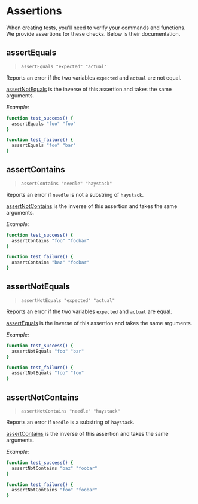 # Assertions

When creating tests, you'll need to verify your commands and functions. We provide assertions for these checks.
Below is their documentation.

## assertEquals
> `assertEquals "expected" "actual"`

Reports an error if the two variables `expected` and `actual` are not equal.

[assertNotEquals](#assertnotequals) is the inverse of this assertion and takes the same arguments.

*Example:*
```bash
function test_success() {
  assertEquals "foo" "foo"
}

function test_failure() {
  assertEquals "foo" "bar"
}
```

## assertContains
> `assertContains "needle" "haystack"`

Reports an error if `needle` is not a substring of `haystack`.

[assertNotContains](#assertnotcontains) is the inverse of this assertion and takes the same arguments.

*Example:*
```bash
function test_success() {
  assertContains "foo" "foobar"
}

function test_failure() {
  assertContains "baz" "foobar"
}
```

## assertNotEquals
> `assertNotEquals "expected" "actual"`

Reports an error if the two variables `expected` and `actual` are equal.

[assertEquals](#assertequals) is the inverse of this assertion and takes the same arguments.

*Example:*
```bash
function test_success() {
  assertNotEquals "foo" "bar"
}

function test_failure() {
  assertNotEquals "foo" "foo"
}
```

## assertNotContains
> `assertNotContains "needle" "haystack"`

Reports an error if `needle` is a substring of `haystack`.

[assertContains](#assertcontains) is the inverse of this assertion and takes the same arguments.

*Example:*
```bash
function test_success() {
  assertNotContains "baz" "foobar"
}

function test_failure() {
  assertNotContains "foo" "foobar"
}
```
